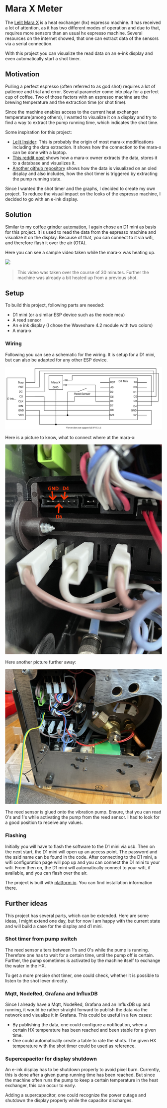# Mara X Meter

The [Lelit Mara X](https://marax.lelit.com/) is a heat exchanger (hx) espresso machine. It has received a lot of attention, as it has two different modes of operation and due to that, requires more sensors than an usual hx espresso machine. Several resources on the internet showed, that one can extract data of the sensors via a serial connection.

With this project you can visualize the read data on an e-ink display and even automatically start a shot timer.

## Motivation

Pulling a perfect espresso (often referred to as god shot) requires a lot of patience and trial and error. Several parameter come into play for a perfect cup of coffee. Two of those factors with an espresso machine are the brewing temperature and the extraction time (or shot time).

Since the machine enables access to the current heat exchanger temperature(among others), I wanted to visualize it on a display and try to find a way to extract the pump running time, which indicates the shot time.

Some inspiration for this project:

- [Lelit Insider](https://www.youtube.com/watch?v=9NL6yeq7sMM): This is probably the origin of most mara-x modifications including the data extraction. It shows how the connection to the mara-x can be done with a laptop.
- [This reddit post](https://www.reddit.com/r/espresso/comments/hft5zv/data_visualisation_lelit_marax_mod/) shows how a mara-x owner extracts the data, stores it to a database and visualizes it.
- [Another github repository](https://github.com/alexrus/marax_timer) shows how the data is visualized on an oled display and also includes, how the shot timer is triggered by extracting the pump running state.

Since I wanted the shot timer and the graphs, I decided to create my own project. To reduce the visual impact on the looks of the espresso machine, I decided to go with an e-ink display.

## Solution

Similar to my [coffee grinder automation](https://github.com/Jerey/coffee-automation), I again chose an D1 mini as basis for this project. It is used to read the data from the espresso machine and visualize it on the display. Because of that, you can connect to it via wifi, and therefore flash it over the air (OTA).

Here you can see a sample video taken while the mara-x was heating up.

![](/documentation/SampleHeatup.gif)

> This video was taken over the course of 30 minutes. Further the machine was already a bit heated up from a previous shot.

## Setup

To build this project, following parts are needed:

- D1 mini (or a similar ESP device such as the node mcu)
- A reed sensor
- An e ink display (I chose the Waveshare 4.2 module with two colors)
- A mara-x

### Wiring

Following you can see a schematic for the wiring. It is setup for a D1 mini, but can also be adapted for any other ESP device.

![Schematic of the mara-x meter](/documentation/mara-x-meter.svg)

Here is a picture to know, what to connect where at the mara-x:

<img src="/documentation/CloseupMaraXConnector.png" width="700">

Here another picture further away:

<img src="/documentation/MaraXBottom.png" width="700">

The reed sensor is glued onto the vibration pump. Ensure, that you can read 0's and 1's while activating the pump from the reed sensor. I had to look for a good position to receive any values.

### Flashing

Initially you will have to flash the software to the D1 mini via usb. Then on the next start, the D1 mini will open up an access point. The password and the ssid name can be found in the code. After connecting to the D1 mini, a wifi configuration page will pop up and you can connect the D1 mini to your wifi. From then on, the D1 mini will automatically connect to your wifi, if available, and you can flash over the air.

The project is built with [platform io](https://docs.platformio.org/en/latest/core/index.html). You can find installation information there.

## Further ideas

This project has several parts, which can be extended. Here are some ideas, I might extend one day, but for now I am happy with the current state and will build a case for the display and d1 mini.

### Shot timer from pump switch

The reed sensor alters between 1's and 0's while the pump is running. Therefore one has to wait for a certain time, until the pump off is certain. Further, the pump sometimes is activated by the machine itself to exchange the water in the HX.

To get a more precise shot timer, one could check, whether it is possible to listen to the shot lever directly.

### Mqtt, NodeRed, Grafana and InfluxDB

Since I already have a Mqtt, NodeRed, Grafana and an InfluxDB up and running, it would be rather straight forward to publish the data via the network and visualize it in Grafana. This could be useful in a few cases:

- By publishing the data, one could configure a notification, when a certain HX temperature has been reached and been stable for a given time.
- One could automatically create a table to rate the shots. The given HX temperature with the shot timer could be used as reference.

### Supercapacitor for display shutdown

An e-ink display has to be shutdown properly to avoid pixel burn. Currently, this is done after a given pump running time has been reached. But since the machine often runs the pump to keep a certain temperature in the heat exchanger, this can occur to early.

Adding a supercapacitor, one could recognize the power outage and shutdown the display properly while the capacitor discharges.
